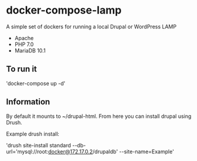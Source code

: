 # docker-compose-lamp
A simple set of dockers for running a local Drupal or WordPress LAMP
- Apache
- PHP 7.0
- MariaDB 10.1 

## To run it
'docker-compose up -d'

## Information

By default it mounts to ~/drupal-html.  From here you can install drupal using Drush.

Example drush install:

'drush site-install standard --db-url='mysql://root:docker@172.17.0.2/drupaldb' --site-name=Example'

